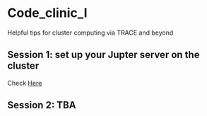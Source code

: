 # Code_clinic_I
Helpful tips for cluster computing via TRACE and beyond
## Session 1: set up your Jupter server on the cluster
Check [Here](./1_setup_jupyter_server/)
## Session 2: TBA